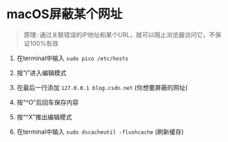 # macOS屏蔽某个网址
> 原理: 通过关联错误的IP地址和某个URL，就可以阻止浏览器访问它，不保证100%有效

1. 在terminal中输入 `sudo pico /etc/hosts`

2. 按“i”进入编辑模式

3. 在最后一行添加 `127.0.0.1 blog.csdn.net`  (你想要屏蔽的网址)

4. 按“^O”后回车保存内容

5. 按“^X”推出编辑模式

6. 在terminal中输入 `sudo dscacheutil -flushcache` (刷新缓存)
